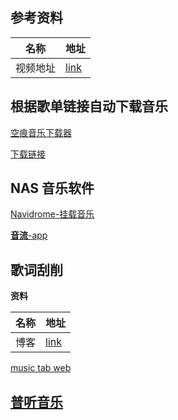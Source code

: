 ## 参考资料

| 名称     | 地址                                                         |
| -------- | ------------------------------------------------------------ |
| 视频地址 | [link](https://www.bilibili.com/video/BV1fsyHY3EJH/?share_source=copy_web&vd_source=8e27de992d44489f905834dfe6be4b70) |



## 根据歌单链接自动下载音乐

[空痕音乐下载器](https://www.khkj6.com/archives/19-1.html)

[下载链接](https://us.khkj.xyz/aUsnHuEsD)



## NAS 音乐软件

[Navidrome-挂载音乐](https://www.navidrome.org/demo/)

[**音流**-app](https://music.aqzscn.cn/)

## 歌词刮削

**资料**

| 名称 | 地址                                       |
| ---- | ------------------------------------------ |
| 博客 | [link](https://www.huluohu.com/posts/868/) |

[music tab web](https://github.com/xhongc/music-tag-web)

##  [普听音乐](https://music.codepublic.top/)